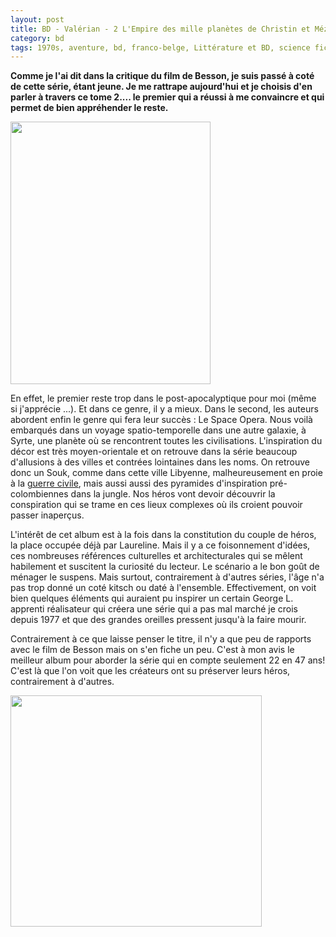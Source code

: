 ```yaml
---
layout: post
title: BD - Valérian - 2 L'Empire des mille planètes de Christin et Mézières (1971)
category: bd
tags: 1970s, aventure, bd, franco-belge, Littérature et BD, science fiction, space opera
---
```

**Comme je l'ai dit dans la critique du film de Besson, je suis passé à coté de cette série, étant jeune. Je me rattrape aujourd'hui et je choisis d'en parler à travers ce tome 2.... le premier qui a réussi à me convaincre et qui permet de bien appréhender le reste.**

<img class="alignleft size-full wp-image-20829" src="https://cheziceman.files.wordpress.com/2017/08/valerian2_a.jpg" alt="" width="320" height="420" />

En effet, le premier reste trop dans le post-apocalyptique pour moi (même si j'apprécie ...). Et dans ce genre, il y a mieux. Dans le second, les auteurs abordent enfin le genre qui fera leur succès : Le Space Opera. Nous voilà embarqués dans un voyage spatio-temporelle dans une autre galaxie, à Syrte, une planète où se rencontrent toutes les civilisations. L'inspiration du décor est très moyen-orientale et on retrouve dans la série beaucoup d'allusions à des villes et contrées lointaines dans les noms. On retrouve donc un Souk, comme dans cette ville Libyenne, malheureusement en proie à la <a href="https://cheziceman.wordpress.com/2017/07/07/geopolitique-les-conflits-oublies-2017/">guerre civile</a>, mais aussi aussi des pyramides d'inspiration pré-colombiennes dans la jungle. Nos héros vont devoir découvrir la conspiration qui se trame en ces lieux complexes où ils croient pouvoir passer inaperçus.

L'intérêt de cet album est à la fois dans la constitution du couple de héros, la place occupée déjà par Laureline. Mais il y a ce foisonnement d'idées, ces nombreuses références culturelles et architecturales qui se mêlent habilement et suscitent la curiosité du lecteur. Le scénario a le bon goût de ménager le suspens. Mais surtout, contrairement à d'autres séries, l'âge n'a pas trop donné un coté kitsch ou daté à l'ensemble. Effectivement, on voit bien quelques éléments qui auraient pu inspirer un certain George L. apprenti réalisateur qui créera une série qui a pas mal marché je crois depuis 1977 et que des grandes oreilles pressent jusqu'à la faire mourir.

Contrairement à ce que laisse penser le titre, il n'y a que peu de rapports avec le film de Besson mais on s'en fiche un peu. C'est à mon avis le meilleur album pour aborder la série qui en compte seulement 22 en 47 ans! C'est là que l'on voit que les créateurs ont su préserver leurs héros, contrairement à d'autres.

<img class="aligncenter size-full wp-image-20830" src="https://cheziceman.files.wordpress.com/2017/08/valerian2_b-e1502017509910.jpg" alt="" width="402" height="370" />
